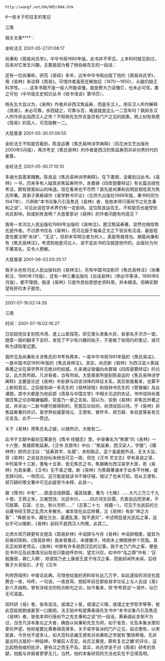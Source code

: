 `http://wangf.net/04/005/004.htm`

#一些关于的往复的笔记

江南

相关文章****： 

金轮法王 2001-05-27.01:08:17 

尚秉和《周易尚氏学》，中华书局1980年版。此书并不罕见。上本科时就见到过。后来对它发生兴趣，主要是因为看了杨伯峻先生的一段话： 

还有一位尚秉和，研究《易经》多年，近年中华书局出版了他的《周易尚氏学》，用《易林》来诠释《周易》。可惜作者虽死在解放后（1870～1950），头脑仍缺乏科学性。……这本书既不是一般人所能读懂，就是费大力读懂它，也未必可信，置之可也（中华版文史知识丛书《经书浅谈》第18页）。 

杨先生大旨以为，《易林》作者并非西汉焦延寿，而是东汉人。用东汉人所作解释《周易》，未必可靠。余窃疑之，可靠与否，难道就差这么一二百年吗？孰知东汉人所作非出自西汉人之传？不知杨先生所言是否有门户之见的因素。网上如有熟悉《周易》的高人，可否指教一二。 

大慈善家 2001-05-30.01:06:55 

金轮法王不知是否看到，陈良运著《焦氏易林诗学阐释》（百花洲文艺出版社2000年5月版），再次考定《焦氏易林》的作者是西汉的焦延寿而并非刘秀时代的崔篆。 

金轮法王 2001-05-30.17:10:10 

多谢大慈善家赐教。陈良运《焦氏易林诗学阐释》，在下愚陋，没看到过此书。《易林》一书，历来多有人疑其非焦延寿所作，余嘉锡《四库提要辩证》有长篇总结性考证，颇有铁案如山的味道。现在看来也不尽然？首先是尚秉和氏明显相信其为焦氏所著。其弟子黄寿祺作《易学群书平议》（北师大出版社1988年版，著书时间为1947年），凡例称“本书论象凡引及焦氏《易林》者，皆依本师行唐尚节之先生秉和之说”。可见此说在学术界仍有一定影响。这位陈良运先生，不知是否也是受到尚氏影响，抑或别有发明？大慈善家对《易林》的作者问题有何高见？ 

我有一本河北人民出版社1989年出版的《易林注》，题汉焦延寿著，显然也相信焦氏是作者。不过原书仅名《易林》，而河北版于每条正文之下皆另有注语，最低程度也要注明“未详”、“无注”，但却未写明注者为何人，真是奇哉怪也。据载尚秉和有《焦氏易林注》，考虑到他是河北人，说不定此书的注就是他作的。出版社为何不著其名，实令人费解。 

大慈善家 2001-06-03.00:35:17 

我手头也有河北人民出版社的《易林注》，另有中国书店影印《焦氏易林注》（尚秉和注，1990年7月版），还有一种三秦出版社《白话易林》（申必华等译，1990年6月版），都不理想。我读《易林》只是作民俗思想史资料用，并未细读。但确实期望有好的本子面世。 

***** 

2001-07-16.02:14:26

江南

时间：2001-07-16.02:16:27 

日前因觉往复别院冷清，遂上山堂探究，却见里头景象大异，各家名手济济一堂。随意一路的翻寻下去时，发现了不少有兴趣的贴子，于是做了些简约的笔记，或可称为读贴笔记罢。 

我所见及尚秉和关涉焦氏的书考有两本，一是中华书局1991年版的《焦氏易诂》，一是中国书店1990年版的《焦氏易林注》。其实，尚氏断《易林》为西汉梁人焦延寿著之论在易学界并无绝对的权威，久来诸议皆偏向余嘉锡《四库提要辩证》的论证，此大势所趋，凡涉易者，当有所闻。大慈善家所提到陈良运的《焦氏易林诗学阐释》主要是论述《易林》中卦辞与四言诗体的辩证关系，其实依我看来，也算不上新知首见，之前就有闻一多先生的《易林琼枝》和钱钟书先生的《管锥编》及此课题，其中大都是为他前部《周易与中国文学》中相关论述的佐证，书中驳辩余嘉锡否焦之论亦略嫌偏颇，究竟乃一家之言矣。窃以为，驳倒《易林》非焦氏所著之说，并非出一二新书便可做得到的，究竟后论如何，尚须拭目以待。于《易林》非焦延寿著的共识，易学界权威蒙培元、王德有、冒怀辛、郑万耕、朱伯崑等各有文论言及，此不一一赘述。 

关于《易林》用焦氏名之疑，以我所识，大致有二。 

此书于文献中最初见著是在《隋书 经髓志》里，中录署名为“焦赣”的《易林》一十六卷，焦赣即焦延寿。《汉书 京房传》中曰：“焦延寿，西汉梁人，字赣”。《儒林传》颜师古注曰：“延寿其字，名赣”，未知孰正。这个虽是题外话，无关大旨，但《易林》之说自古纷纭未统也可见一斑。但在《汉书 艺文志》早有易说之录，中列易学十三家，蓍龟十五家，皆无焦氏之书，焦赣确为西汉易学大家，若《易林》为其亲著，《汉书》无不录之理，断《易林》为焦赣著诸本于此多不作解，或言辞闪烁，一带而过。这可能是我读书不够仔细，错过了也未可知。但从王德有、郑万耕的等文著中可见此疑至今未释，此其一。 

据《隋书》中有“……歆遂总括群篇，撮其指要，著为《七略》……大凡三万三千九十卷。王莽之末，又被焚烧，光武中兴，……四方鸿生巨儒，负袠自远而至者，不可胜算。石室、兰台，弥以充积……”（志第二十七　经籍一）。可见于光武前的兰台藏书经王莽之乱而大多散失，诸本皆在此后修著，又《易林》有卦“坤之大畜”：“典册法书，藏在兰台，虽遭乱潰，独不遇灾”，中述明显是光武后之事，这似乎可以推断，《易林》起码不是西汉人所撰，此其二。 

北师大郑万耕更有文提及《周易卦林》中谣辞与今存《易林》中谣辞相类，疑其为前者的简称。《周易卦林》我未曾看过，未便置评，待周末上佛图再参个究竟。其实正如郑老师云，《易林》中辞有许多是西汉后的记事，我于史乃门外之客，便是在书中见及此类情况出现也只能徒呼奈何，望文兴叹。如书中“屯之鼎”中有：‘区脱康居，慕仁入朝’，郑谓其乃史上康居王遣子侍汉之事，而我却闻所未闻，后经贩子大哥指引，才在《汉书 

列传西域传》中查证此典。可惜他给我的资料却长达几万字，如此逐段的浏览也竟费去一夜，呜呼，一句话，一夜良宵。想起年前在那些易学论坛上与人舌战《易》卦六爻结构，曾有涉经文的校点断句之论，如今看来，除‘夸夸其谈’一语外，似已无可涵盖。 

现时研《易》者，各有说法，或谓之卜筮，或谓之义理，或谓之史学哲学等等，彼此百般挑剔或甚至一口婉拒。法王贴中有提黄寿祺先生书中“本书论象凡引及焦氏《易林》者，皆依本师行唐尚节之先生秉和之说”的一段话，黄寿祺此言倒不为过，当世凡涉本象论之大者，确皆以尚秉和先生为师，如于省吾，论及本象派里的辈份声望，他却是要比黄寿祺高得多。关乎易学各派的门户之见，自古便有，以宋犹甚，今世也不遑多让，如大百科总编王德有对尚秉和之学就有‘繁琐牵强，无非是古时占筮的一种延伸，早被前人否定。尚氏又重提，颇有复古之嫌’的评论，这比起杨伯峻的批评，更有过之而无不及。其实，尚氏学说于对《周易》研考的贡献，怕能与并肩者寥寥无几，当然，他的本象研究的方法也实在不见得高明。 